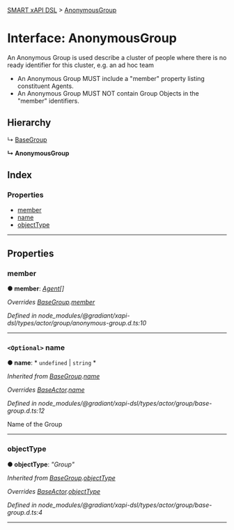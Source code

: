 [SMART xAPI DSL](../README.md) > [AnonymousGroup](../interfaces/anonymousgroup.md)

# Interface: AnonymousGroup

An Anonymous Group is used describe a cluster of people where there is no ready identifier for this cluster, e.g. an ad hoc team

*   An Anonymous Group MUST include a "member" property listing constituent Agents.
*   An Anonymous Group MUST NOT contain Group Objects in the "member" identifiers.

## Hierarchy

↳  [BaseGroup](basegroup.md)

**↳ AnonymousGroup**

## Index

### Properties

* [member](anonymousgroup.md#member)
* [name](anonymousgroup.md#name)
* [objectType](anonymousgroup.md#objecttype)

---

## Properties

<a id="member"></a>

###  member

**● member**: *[Agent](../#agent)[]*

*Overrides [BaseGroup](basegroup.md).[member](basegroup.md#member)*

*Defined in node_modules/@gradiant/xapi-dsl/types/actor/group/anonymous-group.d.ts:10*

___
<a id="name"></a>

### `<Optional>` name

**● name**: * `undefined` &#124; `string`
*

*Inherited from [BaseGroup](basegroup.md).[name](basegroup.md#name)*

*Overrides [BaseActor](baseactor.md).[name](baseactor.md#name)*

*Defined in node_modules/@gradiant/xapi-dsl/types/actor/group/base-group.d.ts:12*

Name of the Group

___
<a id="objecttype"></a>

###  objectType

**● objectType**: *"Group"*

*Inherited from [BaseGroup](basegroup.md).[objectType](basegroup.md#objecttype)*

*Overrides [BaseActor](baseactor.md).[objectType](baseactor.md#objecttype)*

*Defined in node_modules/@gradiant/xapi-dsl/types/actor/group/base-group.d.ts:4*

___

